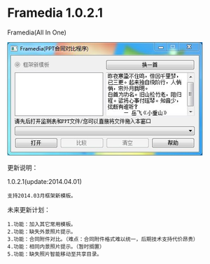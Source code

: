 Framedia 1.0.2.1
====

Framedia(All In One)

<img src="https://raw.githubusercontent.com/HackerX/Framedia/master/Framedia.jpg" alt="" />

更新说明：

1.0.2.1(update:2014.04.01)

    支持2014.03月框架新模板。

未来更新计划：

    1.功能：加入其它常用模板。
    2.功能：缺失外景照片提示。
    3.功能：合同附件对比。（难点：合同附件格式难以统一，后期技术支持代价昂贵）
    4.功能：相同内景照片提示。（暂时搁置）
    5.功能：缺失照片智能移动至共享目录。
